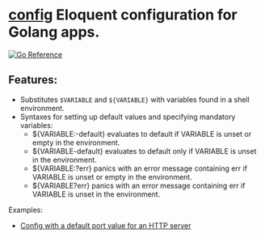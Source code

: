 # [config](https://github.com/golang-config/config) Eloquent configuration for Golang apps.

[![Go Reference](https://pkg.go.dev/badge/github.com/gopher-lib/config.svg)](https://pkg.go.dev/github.com/gopher-lib/config)

## Features:

- Substitutes `$VARIABLE` and `${VARIABLE}` with variables found in a shell environment.
- Syntaxes for setting up default values and specifying mandatory variables:
  - ${VARIABLE:-default} evaluates to default if VARIABLE is unset or empty in the environment.
  - ${VARIABLE-default} evaluates to default only if VARIABLE is unset in the environment.
  - ${VARIABLE:?err} panics with an error message containing err if VARIABLE is unset or empty in the environment.
  - ${VARIABLE?err} panics with an error message containing err if VARIABLE is unset in the environment.

Examples:

- [Config with a default port value for an HTTP server](/_examples/main.go)
